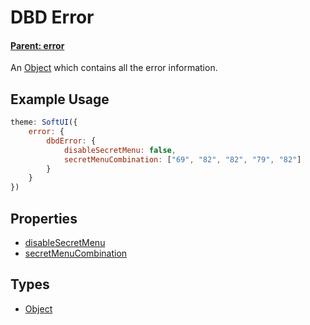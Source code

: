 # DBD Error

#### **[Parent: error](/docs/error/)**

An [Object](https://developer.mozilla.org/en-US/docs/Web/JavaScript/Reference/Global_Objects/Object) which contains all the error information.

## Example Usage

```js
theme: SoftUI({
    error: {
        dbdError: {
            disableSecretMenu: false,
            secretMenuCombination: ["69", "82", "82", "79", "82"]
        }
    }
})
```

## Properties

-   [disableSecretMenu](/docs/error/dbdError/disableSecretMenu)
-   [secretMenuCombination](/docs/error/dbdError/secretMenuCombination)

## Types

-   [Object](https://developer.mozilla.org/en-US/docs/Web/JavaScript/Reference/Global_Objects/Object)
